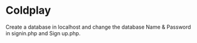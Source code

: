 # Coldplay

Create a database in localhost and change the database Name & Password in signin.php and Sign up.php.

